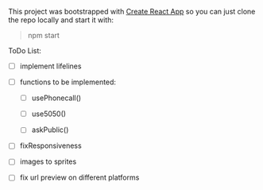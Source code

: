 This project was bootstrapped with [Create React App](https://github.com/facebook/create-react-app) so you can just clone the repo locally and start it with:
> npm start

ToDo List:

- [ ] implement lifelines

- [ ] functions to be implemented:
    - [ ] usePhonecall()
    - [ ] use5050()
    - [ ] askPublic()


- [ ] fixResponsiveness
- [ ] images to sprites
- [ ] fix url preview on different platforms
